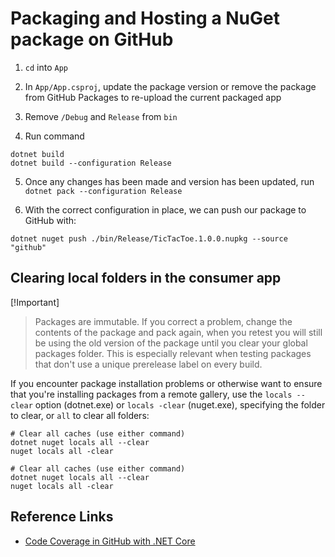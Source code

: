 # Packaging and Hosting a NuGet package on GitHub

1. `cd` into `App`

2. In `App/App.csproj`, update the package version or remove the package from GitHub Packages to re-upload the current packaged app

3. Remove `/Debug` and `Release` from `bin`

4. Run command

```
dotnet build
dotnet build --configuration Release
```

5. Once any changes has been made and version has been updated, run `dotnet pack --configuration Release`

6. With the correct configuration in place, we can push our package to GitHub with:

```
dotnet nuget push ./bin/Release/TicTacToe.1.0.0.nupkg --source "github"
```

## Clearing local folders in the consumer app

[!Important]
> Packages are immutable. If you correct a problem, change the contents of the package and pack again, when you retest you will still be using the old version of the package until you clear your global packages folder. This is especially relevant when testing packages that don't use a unique prerelease label on every build.

If you encounter package installation problems or otherwise want to ensure that you're installing packages from a remote gallery, use the `locals --clear` option (dotnet.exe) or `locals -clear` (nuget.exe), specifying the folder to clear, or `all` to clear all folders:

```cli
# Clear all caches (use either command)
dotnet nuget locals all --clear
nuget locals all -clear

# Clear all caches (use either command)
dotnet nuget locals all --clear
nuget locals all -clear
```

## Reference Links

* [Code Coverage in GitHub with .NET Core](https://samlearnsazure.blog/2021/01/05/code-coverage-in-github-with-net-core/)
